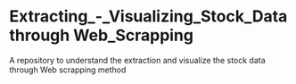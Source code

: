 # Extracting_-_Visualizing_Stock_Data through Web_Scrapping
A repository to understand the extraction and visualize the stock data through Web scrapping method
